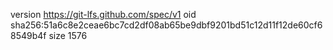 version https://git-lfs.github.com/spec/v1
oid sha256:51a6c8e2ceae6bc7cd2df08ab65be9dbf9201bd51c12d11f12de60cf68549b4f
size 1576
